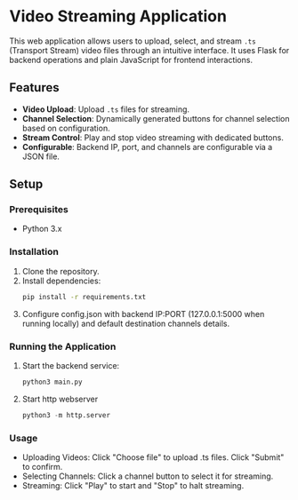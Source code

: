 # Video Streaming Application

This web application allows users to upload, select, and stream `.ts` (Transport Stream) video files through an intuitive interface. It uses Flask for backend operations and plain JavaScript for frontend interactions.

## Features

- **Video Upload**: Upload `.ts` files for streaming.
- **Channel Selection**: Dynamically generated buttons for channel selection based on configuration.
- **Stream Control**: Play and stop video streaming with dedicated buttons.
- **Configurable**: Backend IP, port, and channels are configurable via a JSON file.

## Setup

### Prerequisites

- Python 3.x
  
### Installation

1. Clone the repository.
2. Install dependencies:
   ```bash
   pip install -r requirements.txt
3. Configure config.json with backend IP:PORT (127.0.0.1:5000 when running locally) and default destination channels details.

### Running the Application
1. Start the backend service:
   ```python
   python3 main.py
3. Start http webserver
   ```python
   python3 -m http.server

### Usage
- Uploading Videos: Click "Choose file" to upload .ts files. Click "Submit" to confirm.
- Selecting Channels: Click a channel button to select it for streaming.
- Streaming: Click "Play" to start and "Stop" to halt streaming.

